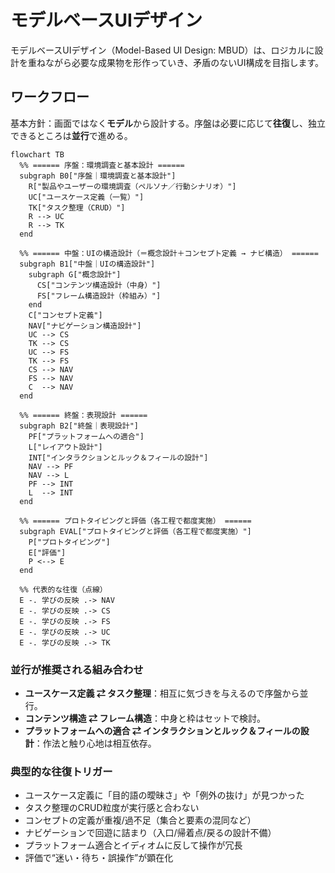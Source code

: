 # モデルベースUIデザイン

モデルベースUIデザイン（Model-Based UI Design: MBUD）は、ロジカルに設計を重ねながら必要な成果物を形作っていき、矛盾のないUI構成を目指します。

## ワークフロー

基本方針：画面ではなく**モデル**から設計する。序盤は必要に応じて**往復**し、独立できるところは**並行**で進める。

```mermaid
flowchart TB
  %% ====== 序盤：環境調査と基本設計 ======
  subgraph B0["序盤｜環境調査と基本設計"]
    R["製品やユーザーの環境調査（ペルソナ／行動シナリオ）"]
    UC["ユースケース定義（一覧）"]
    TK["タスク整理（CRUD）"]
    R --> UC
    R --> TK
  end

  %% ====== 中盤：UIの構造設計（＝概念設計＋コンセプト定義 → ナビ構造） ======
  subgraph B1["中盤｜UIの構造設計"]
    subgraph G["概念設計"]
      CS["コンテンツ構造設計（中身）"]
      FS["フレーム構造設計（枠組み）"]
    end
    C["コンセプト定義"]
    NAV["ナビゲーション構造設計"]
    UC --> CS
    TK --> CS
    UC --> FS
    TK --> FS
    CS --> NAV
    FS --> NAV
    C  --> NAV
  end

  %% ====== 終盤：表現設計 ======
  subgraph B2["終盤｜表現設計"]
    PF["プラットフォームへの適合"]
    L["レイアウト設計"]
    INT["インタラクションとルック＆フィールの設計"]
    NAV --> PF
    NAV --> L
    PF --> INT
    L  --> INT
  end

  %% ====== プロトタイピングと評価（各工程で都度実施） ======
  subgraph EVAL["プロトタイピングと評価（各工程で都度実施）"]
    P["プロトタイピング"]
    E["評価"]
    P <--> E
  end

  %% 代表的な往復（点線）
  E -. 学びの反映 .-> NAV
  E -. 学びの反映 .-> CS
  E -. 学びの反映 .-> FS
  E -. 学びの反映 .-> UC
  E -. 学びの反映 .-> TK
```
  
### 並行が推奨される組み合わせ

- **ユースケース定義 ⇄ タスク整理**：相互に気づきを与えるので序盤から並行。
- **コンテンツ構造 ⇄ フレーム構造**：中身と枠はセットで検討。
- **プラットフォームへの適合 ⇄ インタラクションとルック＆フィールの設計**：作法と触り心地は相互依存。

### 典型的な往復トリガー

- ユースケース定義に「目的語の曖昧さ」や「例外の抜け」が見つかった
- タスク整理のCRUD粒度が実行感と合わない
- コンセプトの定義が重複/過不足（集合と要素の混同など）
- ナビゲーションで回遊に詰まり（入口/帰着点/戻るの設計不備）
- プラットフォーム適合とイディオムに反して操作が冗長
- 評価で“迷い・待ち・誤操作”が顕在化
